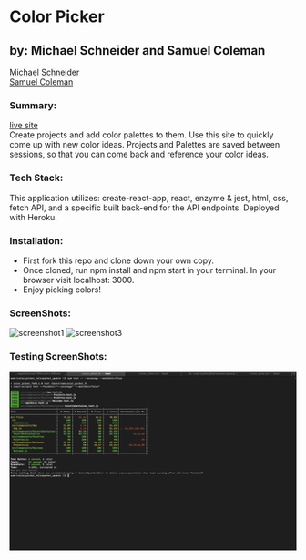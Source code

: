 # Color Picker
## by: Michael Schneider and Samuel Coleman
[Michael Schneider](https://github.com/mschneider247)<br>
[Samuel Coleman](https://github.com/SamuelColeman)

### Summary:
[live site](https://colorpicker-fe.herokuapp.com/)
<br />
Create projects and add color palettes to them.  Use this site to quickly come up with new color ideas.  Projects and Palettes are saved between sessions, so that you can come back and reference your color ideas.


### Tech Stack: 
This application utilizes: create-react-app, react, enzyme & jest, html, css, fetch API, and a specific built back-end for the API endpoints. Deployed with Heroku.

### Installation:
- First fork this repo and clone down your own copy.  
- Once cloned, run npm install and npm start in your terminal. In your browser visit localhost: 3000.  
- Enjoy picking colors!

### ScreenShots:
![screenshot1]()
![screenshot3]()

### Testing ScreenShots:
![testing](https://github.com/mschneider247/color_picker_fe/blob/master/Screen%20Shot%202019-12-11%20at%206.14.16%20PM.png)
